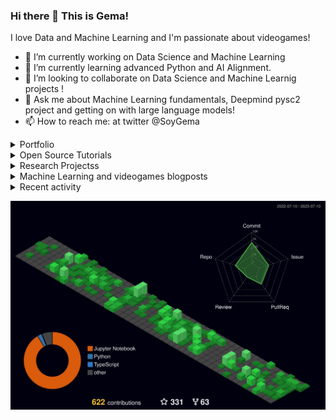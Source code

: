 ### Hi there 👋 This is Gema!

I love Data and Machine Learning and I'm passionate about videogames!

- 🔭 I’m currently working on Data Science and Machine Learning
- 🌱 I’m currently learning advanced Python and AI Alignment.
- 👯 I’m looking to collaborate on Data Science and Machine Learnig projects !
- 💬 Ask me about Machine Learning fundamentals, Deepmind pysc2 project and getting on with large language models!
- 📫 How to reach me: at twitter @SoyGema

<details>

<summary>Portfolio</summary>


+[Dice Game Probability exercise](https://github.com/SoyGema/Portfolio/blob/main/DataExploration/Dice_Game_Probability.ipynb) In this exercise you can see more about how I structure code and solve some probabilistic questions taking into account a Dice-Game. Find the challenge description [here](https://github.com/SoyGema/Portfolio/blob/main/DataExploration/README.md) and code above.

+[Data Exploration Squirrels Dataset](https://github.com/SoyGema/Portfolio/blob/main/DataExploration/Exploratory%20Analysis.ipynb) General Data Science exploration : In this exercise you can see more about how I think from an analytical perspective and which tools I use for data exploration.

</details>

<details>

<summary>Open Source Tutorials</summary>


+[StarCraft 2 Codelab](https://soygema.github.io/starcraftII_machine_learning/#0) In this project I've created a codelab to share with the community some of the machine learning fundamentals I've learnt about open source research with StarCraft 2 DeepMind project.

+[Satellite orbit prediction with DVC VSCode Open Source extension](https://github.com/iterative/VSCode-DVC-Workshop) Workshop given at PyDayBCN 2022. In this workshop we predict kinematic orbit for 600 Satellites making machine learning experiments with Multioutput Random Forest Regressor.  

</details>

<details>

<summary>Research Projectss</summary>

+[NeuRIPS 2020](https://cupdf.com/document/benchmarking-imitation-and-reinforcement-learning-for-.html?page=1) Participation in NeuRIPS 2020 Workshop WordPlay: When language meets games with the videogame Mempathy. This projects benchmarks some experiments with Imitation and Reinforcement Learning in language oriented games.

+[ICML 2021](https://docs.google.com/presentation/d/1iATyd80yYMKoV-WPzV0_hYntYbpwvlZS/edit?usp=sharing&ouid=109726716116488916327&rtpof=true&sd=true) Poster session in WiML Unworkshop. 

</details>

<details>

<summary>Machine Learning and videogames blogposts</summary>


+[StarCraft II Unplugged](https://medium.com/p/1c9192fc03b) BlogPost about latest developments released by Deepmind at NeuRIPS2021 DRL workshop. It includes figures and videos made to interpret and communicate papers results.

+[Interactive Narrative control : safety and aligment of language agents](https://medium.com/p/2be8eb7636a9) Technical blogpost article about PPLM research implementation for Mempathy.

</details>

<details>

<summary>Recent activity</summary>

<!--START_SECTION:activity-->
0. Open issue [#24579](https://github.com/huggingface/transformers/issues/24579)
1. Created PR [#24594](https://github.com/huggingface/transformers/pull/24594)
2. Commented on [#4194](https://github.com/iterative/vscode-dvc/issues/4194)
3. Commented on [#24575](https://github.com/huggingface/transformers/issues/24575)
4. Read paper [OSS](https://arxiv.org/pdf/2101.10291.pdf)
5. Open issue [#24693](https://github.com/huggingface/transformers/issues/24693)
6. Comment issue [#24693](https://github.com/huggingface/transformers/issues/24693#issuecomment-1625263256)
7. Request Feature enhancement [#4242](https://github.com/iterative/vscode-dvc/issues/4242)
8. Comment issue [#24723](https://github.com/huggingface/transformers/issues/24723)
9. Comment Request Feature enhancement [#4242](https://github.com/iterative/vscode-dvc/issues/4242)
   
Historical activity can be found [here](https://github.com/SoyGema/OSS_activity/tree/main)
   
</details>   
<!--END_SECTION:activity-->


![](./profile-3d-contrib/profile-night-green.svg)

